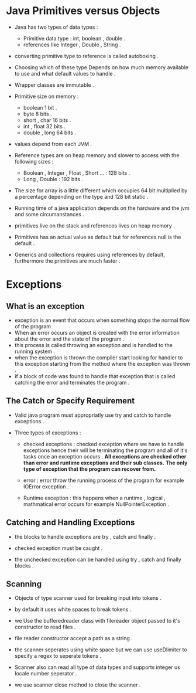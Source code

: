 # Java Primitives versus Objects

- Java has two types of data types :
    - Primitive data type : int, boolean , double .
    - references like Integer , Double , String .

- converting primitive type to reference is called autoboxing .
- Choosing which of these type Depends on how much memory available to use and what default values to handle .
- Wrapper classes are immutable .

- Primitive size on memory : 
    - boolean 1 bit .
    - byte 8 bits .
    - short , char 16 bits .
    - int , float 32 bits .
    - double , long 64 bits .

- values depend from each JVM .

- Reference types are on heap memory and slower to access with the following sizes : 
    - Boolean , Integer , Float , Short ... : 128 bits .
    - Long , Double : 192 bits .


- The size for array is a little different which occupies 64 bit multiplied by a percentage depending on the type and 128 bit static .

- Running time of a java application depends on the hardware and the jvm and some circumanstances .

- primitives live on the stack and references lives on heap memory .

- Primitives has an actual value as default but for references null is the default .

- Generics and collections requires using references by default, furthermore the primitives are much faster .

# Exceptions
## What is an exception 

- exception is an event that occurs when something stops the normal flow of the program .
- When an error occurs an object is created with the error information about the error and the state of the program .
- this process is called throwing an exception and is handled to the running system .
- when the exception is thrown the compiler start looking for handler to this exception starting from the method where the exception was thrown .
- if a block of code was found to handle that exception that is called catching the error and terminates the program .

## The Catch or Specify Requirement
- Valid java program must appropriatly use try and catch to handle exceptions .

- Three types of exceptions : 
    - checked exceptions : checked exception where we have to handle exceptions hence their will be terminating the program and all of it's tasks once an exception occurs .
    **All exceptions are checked other than error and runtime exceptions and their sub classes.**
    **The only type of exception that the program can recover from.**


    - error : error throw the running process of the program for example IOError exception .

    - Runtime exception : this happens when a runtime , logical , mathmatical error occurs for example NullPointerException .

## Catching and Handling Exceptions

- the blocks to handle exceptions are try , catch and finally .
- checked exception must be caught .

- the unchecked exception can be handled using try , catch and finally blocks .


## Scanning

- Objects of type scanner used for breaking input into tokens .

- by default it uses white spaces to break tokens .

- we Use the bufferedreader class with filereader object passed to it's constructor to read files .
- file reader constructor accept a path as a string .

- the scanner seperates using white space but we can use useDlimiter to specify a regex to seperate tokens .

- Scanner also can read all type of data types and supports integer us locale number seperator .

- we use scanner close method to close the scanner .